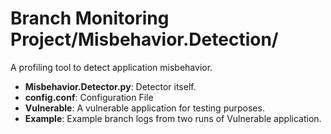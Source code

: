 # Branch Monitoring Project/Misbehavior.Detection/

A profiling tool to detect application misbehavior.

* **Misbehavior.Detector.py**: Detector itself.
* **config.conf**: Configuration File
* **Vulnerable**: A vulnerable application for testing purposes.
* **Example**: Example branch logs from two runs of Vulnerable application.
